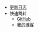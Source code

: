 * [更新日志](/book/更新日志.md)
* 快速跳转
  * [GitHub](https://github.com/gl18web/)
  * [我的博客](https://github.com/bzmdqz)